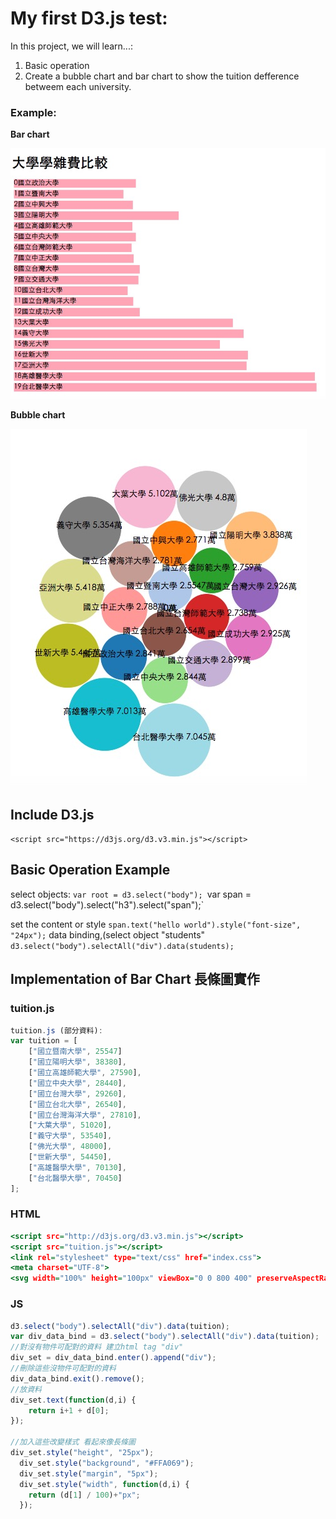 # My first D3.js test:

In this project, we will learn...:
 1. Basic operation
 2. Create a bubble chart and bar chart to show the tuition defference betweem each university.

 ### Example:
 
**Bar chart**

![bar_chart](https://github.com/Abby-Liu/D3.js/blob/master/bar_chart.jpg)

**Bubble chart**

![bubble_chart](https://github.com/Abby-Liu/D3.js/blob/master/bubble_chart.jpg)

## Include D3.js
`<script src="https://d3js.org/d3.v3.min.js"></script>`

## Basic Operation Example

select objects:
`var root = d3.select("body");
`var span = d3.select("body").select("h3").select("span");`

set the content or style
`span.text("hello world").style("font-size", "24px");`
data binding,(select object "students"
`d3.select("body").selectAll("div").data(students);`

## Implementation of Bar Chart 長條圖實作
### tuition.js
```tuition.js
tuition.js (部分資料):
var tuition = [
	["國立暨南大學", 25547]
	["國立陽明大學", 38380],
	["國立高雄師範大學", 27590],
	["國立中央大學", 28440],
	["國立台灣大學", 29260],
	["國立台北大學", 26540],
	["國立台灣海洋大學", 27810],
	["大葉大學", 51020],
	["義守大學", 53540],
	["佛光大學", 48000],
	["世新大學", 54450],
	["高雄醫學大學", 70130],
	["台北醫學大學", 70450]
];
```

### HTML
```bar.html
<script src="http://d3js.org/d3.v3.min.js"></script>
<script src="tuition.js"></script>
<link rel="stylesheet" type="text/css" href="index.css">
<meta charset="UTF-8">
<svg width="100%" height="100px" viewBox="0 0 800 400" preserveAspectRatio="xMidYMid"></svg>
```
### JS
```javascript
d3.select("body").selectAll("div").data(tuition);
var div_data_bind = d3.select("body").selectAll("div").data(tuition);
//對沒有物件可配對的資料 建立html tag "div"
div_set = div_data_bind.enter().append("div");
//刪除這些沒物件可配對的資料
div_data_bind.exit().remove();
//放資料
div_set.text(function(d,i) {
	return i+1 + d[0];
});

//加入這些改變樣式 看起來像長條圖
div_set.style("height", "25px");
  div_set.style("background", "#FFA069");
  div_set.style("margin", "5px");
  div_set.style("width", function(d,i) {
    return (d[1] / 100)+"px";
  });
```
